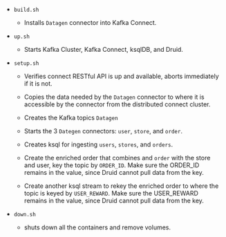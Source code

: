 
* `build.sh` 

  * Installs `Datagen` connector into Kafka Connect.
  
* `up.sh` 

  * Starts Kafka Cluster, Kafka Connect, ksqlDB, and Druid.
  
* `setup.sh`

  * Verifies connect RESTful API is up and available, aborts immediately if it is not.
  
  * Copies the data needed by the `Datagen` connector to where it is accessible by the connector from the distributed connect cluster.  
  
  * Creates the Kafka topics `Datagen` 
  
  * Starts the 3 `Dategen` connectors: `user`, `store`, and `order`.

  * Creates ksql for ingesting `users`, `stores`, and `orders`.

  * Create the enriched order that combines and `order` with the store and user, key the topic by `ORDER_ID`. Make sure the ORDER_ID remains in the value,
    since Druid cannot pull data from the key.

  * Create another ksql stream to rekey the enriched order to where the topic is keyed by `USER_REWARD`. Make sure the USER_REWARD remains in the value,
    since Druid cannot pull data from the key.

* `down.sh`

  * shuts down all the containers and remove volumes.  
